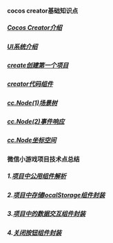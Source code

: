 #### cocos creator基础知识点

##### [Cocos Creator介绍](/constractor/constractor.md)

##### [UI系统介绍](/ui/ui.md)

##### [create创建第一个项目](/first/first.md)

##### [creator代码组件](/componet/componet.md)

##### [cc.Node(1)场景树](/nodeTree/nodeTree.md)

##### [cc.Node(2)事件响应](/event/event.md)

##### [cc.Node坐标空间](/position/position.md)

#### 微信小游戏项目技术点总结

##### 1.[项目中公用组件解析](/componet/comFunc.md)

##### 2.[项目中存储localStorage组件封装](/componet/localStorage.md)

##### 3.[项目中的数据交互组件封装](/componet/HttpRequest.md)

##### 4.[关闭按钮组件封装](/componet/CloseModalLayer.md)
